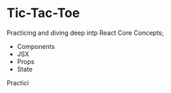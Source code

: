 # Tic-Tac-Toe

Practicing and diving deep intp React Core Concepts; 
- Components
- JSX
- Props
- State


Practici



